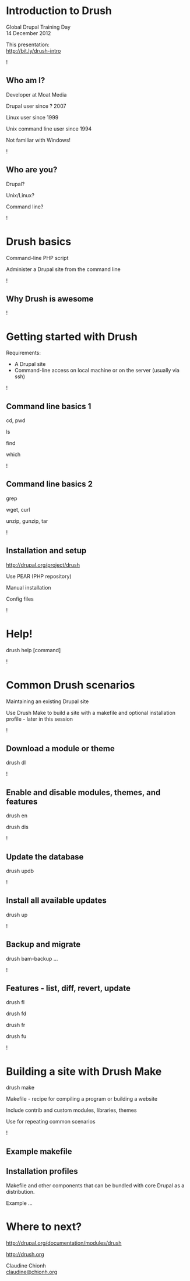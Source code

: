 # Introduction to Drush #

Global Drupal Training Day  
14 December 2012

This presentation:  
http://bit.ly/drush-intro

!

## Who am I? ##

Developer at Moat Media

Drupal user since ? 2007

Linux user since 1999

Unix command line user since 1994

Not familiar with Windows!

!

## Who are you? ##

Drupal?

Unix/Linux?

Command line?

!

# Drush basics #

Command-line PHP script

Administer a Drupal site from the command line

!

## Why Drush is awesome ##

!

# Getting started with Drush #

Requirements:

- A Drupal site
- Command-line access on local machine or on the server (usually via ssh)

!

## Command line basics 1 ##

cd, pwd

ls

find

which

!

## Command line basics 2 ##

grep

wget, curl

unzip, gunzip, tar

!

## Installation and setup ##

http://drupal.org/project/drush

Use PEAR (PHP repository)

Manual installation

Config files

!

# Help! #

drush help [command]

!

# Common Drush scenarios #

Maintaining an existing Drupal site

Use Drush Make to build a site with a makefile and optional installation profile - later in this session

!

## Download a module or theme ##

drush dl

!

## Enable and disable modules, themes, and features ##

drush en

drush dis

!

## Update the database ##

drush updb

!

## Install all available updates ##

drush up

!

## Backup and migrate ##

drush bam-backup ...

!

## Features - list, diff, revert, update ##

drush fl

drush fd <feature>

drush fr <feature>

drush fu <feature>

!

# Building a site with Drush Make #

drush make <makefile>

Makefile - recipe for compiling a program or building a website

Include contrib and custom modules, libraries, themes

Use for repeating common scenarios

!

## Example makefile ##

## Installation profiles ##

Makefile and other components that can be bundled with core Drupal as a distribution.

Example ...

# Where to next? #

http://drupal.org/documentation/modules/drush

http://drush.org

Claudine Chionh  
claudine@chionh.org

